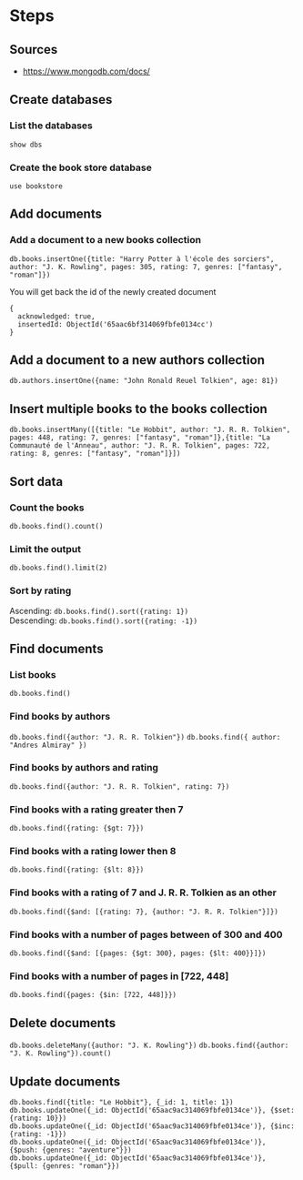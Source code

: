 # Steps

## Sources
- https://www.mongodb.com/docs/

## Create databases
### List the databases
`show dbs`
### Create the book store database
`use bookstore`

## Add documents
### Add a document to a new books collection
`db.books.insertOne({title: "Harry Potter à l'école des sorciers", author: "J. K. Rowling", pages: 305, rating: 7, genres: ["fantasy", "roman"]})`

You will get back the id of the newly created document
```
{
  acknowledged: true,
  insertedId: ObjectId('65aac6bf314069fbfe0134cc')
}
```

## Add a document to a new authors collection
`db.authors.insertOne({name: "John Ronald Reuel Tolkien", age: 81})`

## Insert multiple books to the books collection
`db.books.insertMany([{title: "Le Hobbit", author: "J. R. R. Tolkien", pages: 448, rating: 7, genres: ["fantasy", "roman"]},{title: "La Communauté de l'Anneau", author: "J. R. R. Tolkien", pages: 722, rating: 8, genres: ["fantasy", "roman"]}])`

## Sort data
### Count the books
`db.books.find().count()`
### Limit the output
`db.books.find().limit(2)`
### Sort by rating
Ascending: `db.books.find().sort({rating: 1})`\
Descending: `db.books.find().sort({rating: -1})`

## Find documents
### List books
`db.books.find()`
### Find books by authors 
`db.books.find({author: "J. R. R. Tolkien"})`
`db.books.find({ author: "Andres Almiray" })`
### Find books by authors and rating
`db.books.find({author: "J. R. R. Tolkien", rating: 7})`
### Find books with a rating greater then 7
`db.books.find({rating: {$gt: 7}})`
### Find books with a rating lower then 8
`db.books.find({rating: {$lt: 8}})`
### Find books with a rating of 7 and J. R. R. Tolkien as an other
`db.books.find({$and: [{rating: 7}, {author: "J. R. R. Tolkien"}]})`
### Find books with a number of pages between of 300 and 400
`db.books.find({$and: [{pages: {$gt: 300}, pages: {$lt: 400}}]})`
### Find books with a number of pages in [722, 448]
`db.books.find({pages: {$in: [722, 448]}})`

## Delete documents
`db.books.deleteMany({author: "J. K. Rowling"})`
`db.books.find({author: "J. K. Rowling"}).count()`

## Update documents
`db.books.find({title: "Le Hobbit"}, {_id: 1, title: 1})` \
`db.books.updateOne({_id: ObjectId('65aac9ac314069fbfe0134ce')}, {$set: {rating: 10}})` \
`db.books.updateOne({_id: ObjectId('65aac9ac314069fbfe0134ce')}, {$inc: {rating: -1}})` \
`db.books.updateOne({_id: ObjectId('65aac9ac314069fbfe0134ce')}, {$push: {genres: "aventure"}})` \
`db.books.updateOne({_id: ObjectId('65aac9ac314069fbfe0134ce')}, {$pull: {genres: "roman"}})`
